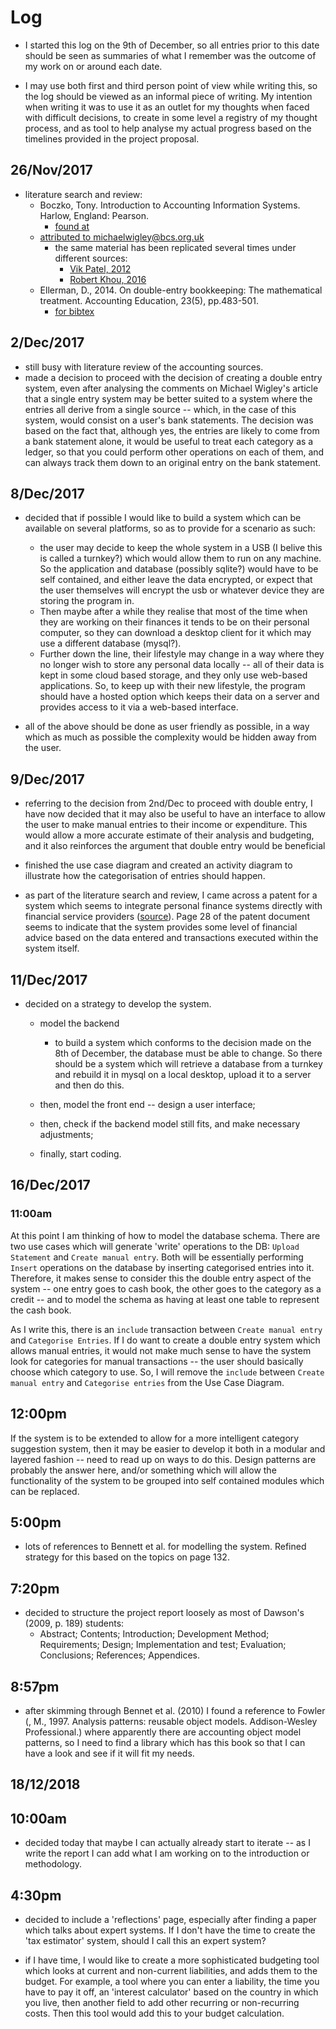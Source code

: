 Log
===

- I started this log on the 9th of December, so all entries prior to this date
  should be seen as summaries of what I remember was the outcome of my work on
  or around each date.

- I may use both first and third person point of view while writing this, so
  the log should be viewed as an informal piece of writing. My intention when
  writing it was to use it as an outlet for my thoughts when faced with
  difficult decisions, to create in some level a registry of my thought
  process, and as tool to help analyse my actual progress based on the
  timelines provided in the project proposal.


26/Nov/2017
-----------
- literature search and review:
    - Boczko, Tony. Introduction to Accounting Information Systems. Harlow,
      England: Pearson.
      - [found at](https://www.dawsonera.com/readonline/9780273739579)
    - [attributed to michaelwigley@bcs.org.uk](http://web.archive.org/web/20131013080026/http://homepages.tcp.co.uk/~m-wigley/gc_wp_ded.html)
      - the same material has been replicated several times under different sources:
        - [Vik Patel, 2012](https://vikrampareek.wordpress.com/2012/09/19/185/)
        - [Robert Khou, 2016](https://medium.com/@RobertKhou/double-entry-accounting-in-a-relational-database-2b7838a5d7f8)
    - Ellerman, D., 2014. On double-entry bookkeeping: The mathematical treatment. Accounting Education, 23(5), pp.483-501. 
      - [for bibtex](https://scholar.google.co.uk/scholar?hl=en&as_sdt=0%2C5&sciodt=0%2C5&cites=14007546902740213321&scipsc=&q=On+double-entry+bookkeeping%3A+The+mathematical+treatment&btnG=)

2/Dec/2017
----------
- still busy with literature review of the accounting sources.
- made a decision to proceed with the decision of creating a double entry
  system, even after analysing the comments on Michael Wigley's article that a
  single entry system may be better suited to a system where the entries all
  derive from a single source -- which, in the case of this system, would
  consist on a user's bank statements. The decision was based on the fact that,
  although yes, the entries are likely to come from a bank statement alone, it
  would be useful to treat each category as a ledger, so that you could perform
  other operations on each of them, and can always track them down to an
  original entry on the bank statement.


8/Dec/2017
----------
- decided that if possible I would like to build a system which can be
  available on several platforms, so as to provide for a scenario as such:
  - the user may decide to keep the whole system in a USB (I belive this is
    called a turnkey?) which would allow them to run on any machine. So the
    application and database (possibly sqlite?) would have to be self
    contained, and either leave the data encrypted, or expect that the user
    themselves will encrypt the usb or whatever device they are storing the
    program in.
  - Then maybe after a while they realise that most of the time when they are
    working on their finances it tends to be on their personal computer, so
    they can download a desktop client for it which may use a different
    database (mysql?). 
  - Further down the line, their lifestyle may change in a way where they no
    longer wish to store any personal data locally -- all of their data is kept
    in some cloud based storage, and they only use web-based applications. So,
    to keep up with their new lifestyle, the program should have a hosted
    option which keeps their data on a server and provides access to it via a
    web-based interface.

- all of the above should be done as user friendly as possible, in a way which
  as much as possible the complexity would be hidden away from the user.


9/Dec/2017
----------
- referring to the decision from 2nd/Dec to proceed with double entry, I have
  now decided that it may also be useful to have an interface to allow the user
  to make manual entries to their income or expenditure. This would allow a
  more accurate estimate of their analysis and budgeting, and it also
  reinforces the argument that double entry would be beneficial

- finished the use case diagram and created an activity diagram to illustrate
  how the categorisation of entries should happen.

- as part of the literature search and review, I came across a patent for a
  system which seems to integrate personal finance systems directly with
  financial service providers
  ([source](https://www.google.com/patents/US5920848)). Page 28 of the patent
  document seems to indicate that the system provides some level of financial
  advice based on the data entered and transactions executed within the system
  itself.
  

11/Dec/2017
-----------
- decided on a strategy to develop the system.
  - model the backend
    - to build a system which conforms to the decision made on the 8th of
      December, the database must be able to change. So there should be a
      system which will retrieve a database from a turnkey and rebuild it in
      mysql on a local desktop, upload it to a server and then do this.

  - then, model the front end -- design a user interface;

  - then, check if the backend model still fits, and make necessary adjustments;

  - finally, start coding.



16/Dec/2017
-----------
### 11:00am

At this point I am thinking of how to model the database schema. There are two
use cases which will generate 'write' operations to the DB: `Upload Statement`
and `Create manual entry`. Both will be essentially performing `Insert`
operations on the database by inserting categorised entries into it. Therefore,
it makes sense to consider this the double entry aspect of the system -- one
entry goes to cash book, the other goes to the category as a credit -- and to
model the schema as having at least one table to represent the cash book.

As I write this, there is an `include` transaction between `Create manual
entry` and `Categorise Entries`. If I do want to create a double entry system
which allows manual entries, it would not make much sense to have the system
look for categories for manual transactions -- the user should basically choose
which category to use. So, I will remove the `include` between `Create manual
entry` and `Categorise entries` from the Use Case Diagram.

## 12:00pm
If the system is to be extended to allow for a more intelligent category
suggestion system, then it may be easier to develop it both in a modular and
layered fashion -- need to read up on ways to do this. Design patterns are
probably the answer here, and/or something which will allow the functionality
of the system to be grouped into self contained modules which can be replaced.

## 5:00pm
- lots of references to Bennett et al. for modelling the system. Refined
  strategy for this based on the topics on page 132. 

## 7:20pm
- decided to structure the project report loosely as most of Dawson's (2009, p.
  189) students:
  - Abstract; Contents; Introduction; Development Method; Requirements; Design;
    Implementation and test; Evaluation; Conclusions; References; Appendices.

## 8:57pm
- after skimming through Bennet et al. (2010) I found a reference to Fowler (,
  M., 1997. Analysis patterns: reusable object models. Addison-Wesley
  Professional.) where apparently there are accounting object model patterns,
  so I need to find a library which has this book so that I can have a look and
  see if it will fit my needs.

18/12/2018
----------
## 10:00am
- decided today that maybe I can actually already start to iterate -- as I
  write the report I can add what I am working on to the introduction or
  methodology.


## 4:30pm
- decided to include a 'reflections' page, especially after finding a paper
  which talks about expert systems. If I don't have the time to create the 'tax
  estimator' system, should I call this an expert system?

- if I have time, I would like to create a more sophisticated budgeting tool
  which looks at current and non-current liabilities, and adds them to the
  budget. For example, a tool where you can enter a liability, the time you
  have to pay it off, an 'interest calculator' based on the country in which
  you live, then another field to add other recurring or non-recurring costs.
  Then this tool would add this to your budget calculation.
